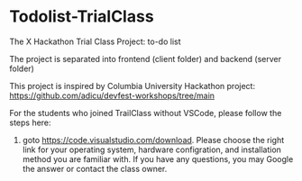 # Todolist-TrialClass
The X Hackathon Trial Class Project: to-do list

The project is separated into frontend (client folder) and backend (server folder)

This project is inspired by Columbia University Hackathon project: https://github.com/adicu/devfest-workshops/tree/main 

For the students who joined TrailClass without VSCode, please follow the steps here:

1. goto https://code.visualstudio.com/download. Please choose the right link for your operating system, hardware configration, and installation method you are familiar with. If you have any questions, you may Google the answer or contact the class owner. 

